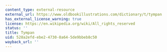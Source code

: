 ```yaml
---
content_type: external-resource
external_url: https://www.oldbookillustrations.com/dictionary/t/tympan
has_external_license_warning: true
license: https://en.wikipedia.org/wiki/All_rights_reserved
status: ''
title: Tympan
uid: 528a2efd-ebe2-4730-8a64-5de9bbeb8c50
wayback_url: ''
---
```

